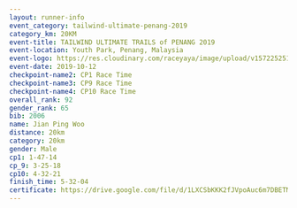 ```yaml
---
layout: runner-info 
event_category: tailwind-ultimate-penang-2019 
category_km: 20KM 
event-title: TAILWIND ULTIMATE TRAILS of PENANG 2019 
event-location: Youth Park, Penang, Malaysia 
event-logo: https://res.cloudinary.com/raceyaya/image/upload/v1572252513/logo/utop-2019_h9tzys.jpg 
event-date: 2019-10-12 
checkpoint-name2: CP1 Race Time 
checkpoint-name3: CP9 Race Time 
checkpoint-name4: CP10 Race Time 
overall_rank: 92
gender_rank: 65
bib: 2006
name: Jian Ping Woo
distance: 20km
category: 20km
gender: Male
cp1: 1-47-14
cp_9: 3-25-18
cp10: 4-32-21
finish_time: 5-32-04
certificate: https://drive.google.com/file/d/1LXCSbKKK2fJVpoAuc6m7DBETMmUazPD_/view?usp=sharing
---
```


